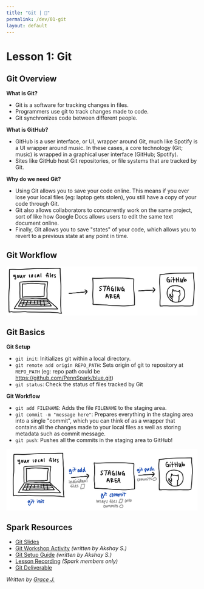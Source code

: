 ```yaml
---
title: "Git | 💙"
permalink: /dev/01-git
layout: default
---
```


# Lesson 1: Git


## Git Overview

**What is Git?**

* Git is a software for tracking changes in files.
* Programmers use git to track changes made to code. 
* Git synchronizes code between different people. 

**What is GitHub?**
* GitHub is a user interface, or UI, wrapper around Git, much like Spotify is a UI wrapper around music. In these cases, a core technology (Git; music) is wrapped in a graphical user interface  (GitHub; Spotify).
* Sites like GitHub host Git repositories, or file systems that are tracked by Git.

**Why do we need Git?**
* Using Git allows you to save your code online. This means if you ever lose your local files (eg: laptop gets stolen), you still have a copy of your code through Git. 
* Git also allows collaborators to concurrently work on the same project, sort of like how Google Docs allows users to edit the same text document online.
* Finally, Git allows you to save "states" of your code, which allows you to revert to a previous state at any point in time.


## Git Workflow

![01](01.jpg)



## Git Basics

**Git Setup**
* `git init`: Initializes git within a local directory.
* `git remote add origin REPO_PATH`: Sets origin of git to repository at `REPO_PATH` (eg: repo path could be https://github.com/PennSpark/blue.git)
* `git status`: Check the status of files tracked by Git

**Git Workflow**
* `git add FILENAME`: Adds the file `FILENAME` to the staging area.
* `git commit -m "message here"`: Prepares everything in the staging area into a single "commit", which you can think of as a wrapper that contains all the changes made to your local files as well as storing metadata such as commit message.
* `git push`: Pushes all the commits in the staging area to GitHub! 

![02](02.jpg)



## Spark Resources

* [Git Slides](01-git-slides.pdf)
* [Git Workshop Activity](https://github.com/PennSpark/blue-git-workshop/blob/main/workshop.md#starting-your-journey) *(written by Akshay S.)*
* [Git Setup Guide](01-git-setup-guide.pdf) *(written by Akshay S.)*
* [Lesson Recording](https://drive.google.com/file/d/1sKdFgTGTLTJtbhlcxsSim7y9COz8NIWt/view?usp=sharing) *(Spark members only)*
* [Git Deliverable](/blue/dev/01-git-deliverable)



*Written by [Grace J.](https://gracejiang.me/)*
